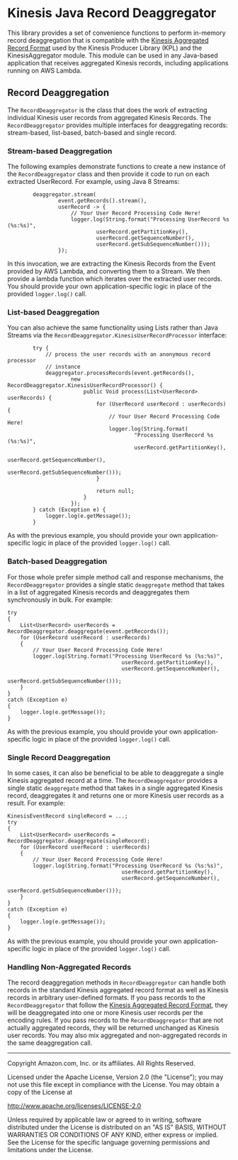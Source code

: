# Kinesis Java Record Deaggregator

This library provides a set of convenience functions to perform in-memory record deaggregation that is compatible with the [Kinesis Aggregated Record Format](https://github.com/awslabs/amazon-kinesis-producer/blob/master/aggregation-format.md) used by the Kinesis Producer Library (KPL) and the KinesisAggregator module.  This module can be used in any Java-based application that receives aggregated Kinesis records, including applications running on AWS Lambda.

## Record Deaggregation

The `RecordDeaggregator` is the class that does the work of extracting individual Kinesis user records from aggregated Kinesis Records.  The `RecordDeaggregator` provides multiple interfaces for deaggregating records: stream-based, list-based, batch-based and single record.

### Stream-based Deaggregation

The following examples demonstrate functions to create a new instance of the `RecordDeaggregator` class and then provide it code to run on each extracted UserRecord. For example, using Java 8 Streams:

```
        deaggregator.stream(
                event.getRecords().stream(),
                userRecord -> {
                    // Your User Record Processing Code Here!
                    logger.log(String.format("Processing UserRecord %s (%s:%s)",
                            userRecord.getPartitionKey(),
                            userRecord.getSequenceNumber(),
                            userRecord.getSubSequenceNumber()));
                });
```

In this invocation, we are extracting the Kinesis Records from the Event provided by AWS Lambda, and converting them to a Stream. We then provide a lambda function which iterates over the extracted user records.  You should provide your own application-specific logic in place of the provided `logger.log()` call.

### List-based Deaggregation

You can also achieve the same functionality using Lists rather than Java Streams via the `RecordDeaggregator.KinesisUserRecordProcessor` interface:

```
        try {
            // process the user records with an anonymous record processor
            // instance
            deaggregator.processRecords(event.getRecords(),
                    new RecordDeaggregator.KinesisUserRecordProcessor() {
                        public Void process(List<UserRecord> userRecords) {
                            for (UserRecord userRecord : userRecords) {
                                // Your User Record Processing Code Here!
                                logger.log(String.format(
                                        "Processing UserRecord %s (%s:%s)",
                                        userRecord.getPartitionKey(),
                                        userRecord.getSequenceNumber(),
                                        userRecord.getSubSequenceNumber()));
                            }

                            return null;
                        }
                    });
        } catch (Exception e) {
            logger.log(e.getMessage());
        }
```

As with the previous example, you should provide your own application-specific logic in place of the provided `logger.log()` call.

### Batch-based Deaggregation

For those whole prefer simple method call and response mechanisms, the `RecordDeaggregator` provides a single static `deaggregate` method that takes in a list of aggregated Kinesis records and deaggregates them synchronously in bulk. For example:

```
try
{
    List<UserRecord> userRecords = RecordDeaggregator.deaggregate(event.getRecords());
    for (UserRecord userRecord : userRecords)
    {
        // Your User Record Processing Code Here!
        logger.log(String.format("Processing UserRecord %s (%s:%s)", 
                                    userRecord.getPartitionKey(), 
                                    userRecord.getSequenceNumber(),
                                    userRecord.getSubSequenceNumber()));
    }
}
catch (Exception e)
{
    logger.log(e.getMessage());
}
```

As with the previous example, you should provide your own application-specific logic in place of the provided `logger.log()` call.

### Single Record Deaggregation

In some cases, it can also be beneficial to be able to deaggregate a single Kinesis aggregated record at a time.  The `RecordDeaggregator` provides a single static `deaggregate` method that takes in a single aggregated Kinesis record, deaggregates it and returns one or more Kinesis user records as a result.  For example:

```
KinesisEventRecord singleRecord = ...;
try
{
    List<UserRecord> userRecords = RecordDeaggregator.deaggregate(singleRecord);
    for (UserRecord userRecord : userRecords)
    {
        // Your User Record Processing Code Here!
        logger.log(String.format("Processing UserRecord %s (%s:%s)", 
                                    userRecord.getPartitionKey(), 
                                    userRecord.getSequenceNumber(),
                                    userRecord.getSubSequenceNumber()));
    }
}
catch (Exception e)
{
    logger.log(e.getMessage());
}
```

As with the previous example, you should provide your own application-specific logic in place of the provided `logger.log()` call.

### Handling Non-Aggregated Records

The record deaggregation methods in `RecordDeaggregator` can handle both records in the standard Kinesis aggregated record format as well as Kinesis records in arbitrary user-defined formats.  If you pass records to the `RecordDeaggregator` that follow the [Kinesis Aggregated Record Format](https://github.com/awslabs/amazon-kinesis-producer/blob/master/aggregation-format.md), they will be deaggregated into one or more Kinesis user records per the encoding rules.  If you pass records to the `RecordDeaggregator` that are not actually aggregated records, they will be returned unchanged as Kinesis user records.  You may also mix aggregated and non-aggregated records in the same deaggregation call.

----

Copyright Amazon.com, Inc. or its affiliates. All Rights Reserved.

Licensed under the Apache License, Version 2.0 (the "License");
you may not use this file except in compliance with the License.
You may obtain a copy of the License at

   http://www.apache.org/licenses/LICENSE-2.0

Unless required by applicable law or agreed to in writing, software
distributed under the License is distributed on an "AS IS" BASIS,
WITHOUT WARRANTIES OR CONDITIONS OF ANY KIND, either express or implied.
See the License for the specific language governing permissions and
limitations under the License.
